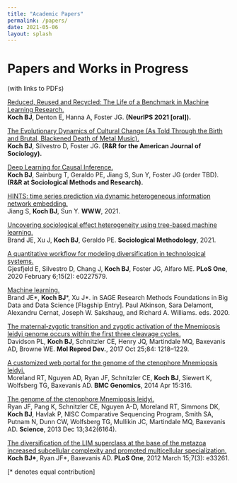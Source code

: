 ```yaml
---
title: "Academic Papers"
permalink: /papers/
date: 2021-05-06
layout: splash
---
```


# Papers and Works in Progress  
(with links to PDFs)
 
[Reduced, Reused and Recycled: The Life of a Benchmark in Machine Learning Research.](https://openreview.net/forum?id=zNQBIBKJRkd)  
<b>Koch BJ</b>, Denton E, Hanna A, Foster JG. <b>(NeurIPS 2021 [oral]).</b>
 
[The Evolutionary Dynamics of Cultural Change (As Told Through the Birth and Brutal, Blackened Death of Metal Music).](https://osf.io/preprints/socarxiv/659bt/download)  
<b>Koch BJ</b>, Silvestro D, Foster JG. <b>(R&R for the American Journal of Sociology).</b>

[Deep Learning for Causal Inference.](https://osf.io/preprints/socarxiv/aeszf/download)  
<b>Koch BJ</b>, Sainburg T, Geraldo PE, Jiang S, Sun Y, Foster JG (order TBD). <b>(R&R at Sociological Methods and Research).</b>

[HINTS: time series prediction via dynamic heterogeneous information network embedding.](https://kochbj.github.io/files/papers/HINTS.pdf)  
Jiang S, <b>Koch BJ</b>, Sun Y. <b>WWW</b>, 2021.

[Uncovering sociological effect heterogeneity using tree-based machine learning.](https://kochbj.github.io/files/papers/0081175021993503.pdf)  
Brand JE, Xu J, <b>Koch BJ</b>, Geraldo PE. <b>Sociological Methodology</b>, 2021.

[A quantitative workflow for modeling diversification in technological systems.](https://kochbj.github.io/files/papers/10.1371@journal.pone.0227579.pdf)  
Gjesfjeld E, Silvestro D, Chang J, <b>Koch BJ</b>, Foster JG, Alfaro ME.  <b>PLoS One</b>, 2020 February 6;15(2): e0227579.

[Machine learning.](https://kochbj.github.io/files/papers/MachineLearning.pdf)  
Brand JE\*, <b>Koch BJ</b>\*, Xu J\*. in SAGE Research Methods Foundations in Big Data and Data Science [Flagship Entry]. Paul Atkinson, Sara Delamont, Alexandru Cernat, Joseph W. Sakshaug, and Richard A. Williams. eds. 2020.

[The maternal‐zygotic transition and zygotic activation of the Mnemiopsis leidyi genome occurs within the first three cleavage cycles.](https://kochbj.github.io/files/papers/davidson2017.pdf)  
Davidson PL, <b>Koch BJ</b>, Schnitzler CE, Henry JQ, Martindale MQ, Baxevanis AD, Browne WE. <b>Mol Reprod Dev.</b>, 2017 Oct 25;84: 1218–1229.

[A customized web portal for the genome of the ctenophore Mnemiopsis leidyi.](https://kochbj.github.io/files/papers/moreland2014.pdf)  
Moreland RT, Nguyen AD, Ryan JF, Schnitzler CE, <b>Koch BJ</b>, Siewert K, Wolfsberg TG, Baxevanis AD. <b>BMC Genomics</b>, 2014 Apr 15:316.

[The genome of the ctenophore Mnemiopsis leidyi.](https://kochbj.github.io/files/papers/ryan2013.pdf)  
Ryan JF, Pang K, Schnitzler CE, Nguyen A-D, Moreland RT, Simmons DK, <b>Koch BJ</b>, Havlak P, NISC Comparative Sequencing Program, Smith SA, Putnam N, Dunn CW, Wolfsberg TG, Mullikin JC, Martindale MQ, Baxevanis AD. <b>Science</b>, 2013 Dec 13;342(6164).

[The diversification of the LIM superclass at the base of the metazoa increased subcellular complexity and promoted multicellular specialization.](https://kochbj.github.io/files/papers/koch2012.pdf)  
<b>Koch BJ\*</b>, Ryan JF\*, Baxevanis AD. <b>PLoS One</b>, 2012 March 15;7(3): e33261.

[\* denotes equal contribution]
